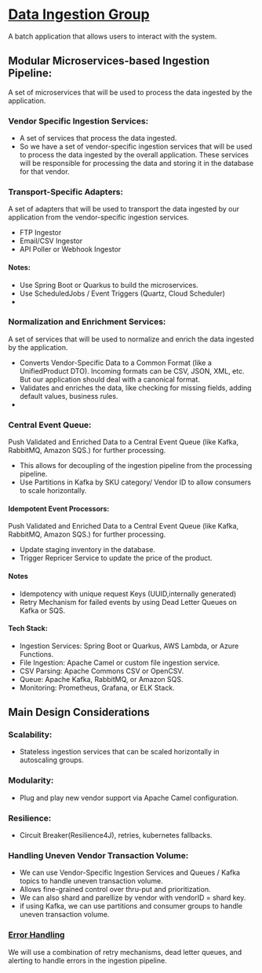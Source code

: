 # **[Data Ingestion Group](./data_ingestion_group.txt)**
A batch application that allows users to interact with the system.



## Modular Microservices-based Ingestion Pipeline:

A set of microservices that will be used to process the data ingested by the application.

### **Vendor Specific Ingestion Services**:

- A set of services that process the data ingested.
- So we have a set of vendor-specific ingestion services that will be used to process the data ingested by the
  overall application. These services will be responsible for processing the data and storing it in the database
  for that vendor.

### **Transport-Specific Adapters**:

A set of adapters that will be used to transport the data ingested by our application from the vendor-specific ingestion
services.

- FTP Ingestor
- Email/CSV Ingestor
- API Poller or Webhook Ingestor

#### **Notes**:

- Use Spring Boot or Quarkus to build the microservices.
- Use ScheduledJobs / Event Triggers (Quartz, Cloud Scheduler)
-

### **Normalization and Enrichment Services**:

A set of services that will be used to normalize and enrich the
data ingested by the application.

- Converts Vendor-Specific Data to a Common Format (like a UnifiedProduct DTO). Incoming formats can be
  CSV, JSON, XML, etc. But our application should deal with a canonical format.
- Validates and enriches the data, like checking for missing fields, adding default values, business
  rules.
-

### **Central Event Queue**:

Push Validated and Enriched Data to a Central Event Queue (like Kafka, RabbitMQ, Amazon SQS.) for further processing.

- This allows for decoupling of the ingestion pipeline from the processing pipeline.
- Use Partitions in Kafka by SKU category/ Vendor ID to allow consumers to scale horizontally.

#### **Idempotent Event Processors**:

Push Validated and Enriched Data to a Central Event Queue (like Kafka,
RabbitMQ, Amazon SQS.) for further processing.

- Update staging inventory in the database.
- Trigger Repricer Service to update the price of the product.

#### Notes

- Idempotency with unique request Keys (UUID,internally generated)
- Retry Mechanism for failed events by using Dead Letter Queues on Kafka or SQS.

#### **Tech Stack**:

- Ingestion Services: Spring Boot or Quarkus, AWS Lambda, or Azure Functions.
- File Ingestion: Apache Camel or custom file ingestion service.
- CSV Parsing: Apache Commons CSV or OpenCSV.
- Queue: Apache Kafka, RabbitMQ, or Amazon SQS.
- Monitoring: Prometheus, Grafana, or ELK Stack.


## Main Design Considerations

### **Scalability**:

- Stateless ingestion services that can be scaled horizontally in autoscaling groups.

### **Modularity**:

- Plug and play new vendor support via Apache Camel configuration.

### **Resilience**:

- Circuit Breaker(Resilience4J), retries, kubernetes fallbacks.

### **Handling Uneven Vendor Transaction Volume**:

- We can use Vendor-Specific Ingestion Services and Queues / Kafka topics to handle uneven transaction volume.
- Allows fine-grained control over thru-put and prioritization.
- We can also shard and parellize by vendor with vendorID = shard key.
- if using Kafka, we can use partitions and consumer groups to handle uneven transaction volume.

### **[Error Handling](../architecture_patterns/ErrorHandling.md)**
We will use a combination of retry mechanisms, dead letter queues, and alerting to handle errors in the ingestion pipeline.

